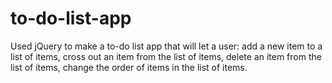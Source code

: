 # to-do-list-app
Used jQuery to make a to-do list app that will let a user: add a new item to a list of items, cross out an item from the list of items, delete an item from the list of items, change the order of items in the list of items.
